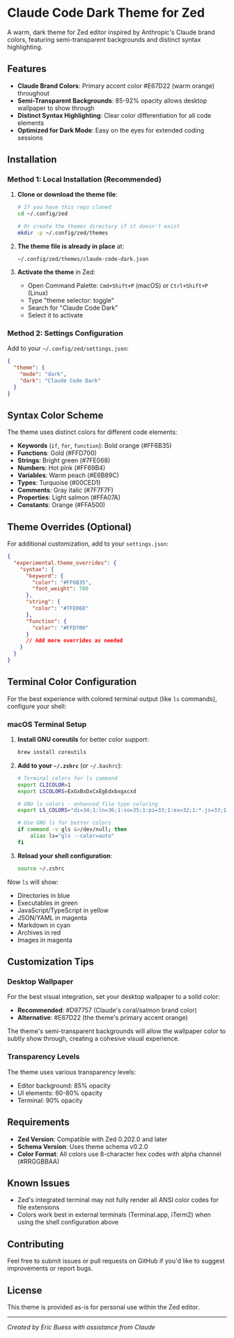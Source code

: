 # Claude Code Dark Theme for Zed

A warm, dark theme for Zed editor inspired by Anthropic's Claude brand colors, featuring semi-transparent backgrounds and distinct syntax highlighting.

## Features

- **Claude Brand Colors**: Primary accent color #E67D22 (warm orange) throughout
- **Semi-Transparent Backgrounds**: 85-92% opacity allows desktop wallpaper to show through
- **Distinct Syntax Highlighting**: Clear color differentiation for all code elements
- **Optimized for Dark Mode**: Easy on the eyes for extended coding sessions

## Installation

### Method 1: Local Installation (Recommended)

1. **Clone or download the theme file**:
   ```bash
   # If you have this repo cloned
   cd ~/.config/zed
   
   # Or create the themes directory if it doesn't exist
   mkdir -p ~/.config/zed/themes
   ```

2. **The theme file is already in place** at:
   ```
   ~/.config/zed/themes/claude-code-dark.json
   ```

3. **Activate the theme** in Zed:
   - Open Command Palette: `Cmd+Shift+P` (macOS) or `Ctrl+Shift+P` (Linux)
   - Type "theme selector: toggle"
   - Search for "Claude Code Dark"
   - Select it to activate

### Method 2: Settings Configuration

Add to your `~/.config/zed/settings.json`:

```json
{
  "theme": {
    "mode": "dark",
    "dark": "Claude Code Dark"
  }
}
```

## Syntax Color Scheme

The theme uses distinct colors for different code elements:

- **Keywords** (`if`, `for`, `function`): Bold orange (#FF6B35)
- **Functions**: Gold (#FFD700)
- **Strings**: Bright green (#7FE068)
- **Numbers**: Hot pink (#FF69B4)
- **Variables**: Warm peach (#E6B89C)
- **Types**: Turquoise (#00CED1)
- **Comments**: Gray italic (#7F7F7F)
- **Properties**: Light salmon (#FFA07A)
- **Constants**: Orange (#FFA500)

## Theme Overrides (Optional)

For additional customization, add to your `settings.json`:

```json
{
  "experimental.theme_overrides": {
    "syntax": {
      "keyword": {
        "color": "#FF6B35",
        "font_weight": 700
      },
      "string": {
        "color": "#7FE068"
      },
      "function": {
        "color": "#FFD700"
      }
      // Add more overrides as needed
    }
  }
}
```

## Terminal Color Configuration

For the best experience with colored terminal output (like `ls` commands), configure your shell:

### macOS Terminal Setup

1. **Install GNU coreutils** for better color support:
   ```bash
   brew install coreutils
   ```

2. **Add to your `~/.zshrc`** (or `~/.bashrc`):
   ```bash
   # Terminal colors for ls command
   export CLICOLOR=1
   export LSCOLORS=ExGxBxDxCxEgEdxbxgxcxd
   
   # GNU ls colors - enhanced file type coloring
   export LS_COLORS="di=34;1:ln=36;1:so=35;1:pi=33;1:ex=32;1:*.js=33;1:*.ts=33;1:*.jsx=33;1:*.tsx=33;1:*.json=35:*.md=36;1:*.yml=35:*.yaml=35:*.sh=32;1:*.py=33;1:*.rb=31;1:*.go=36;1:*.rs=31:*.c=34;1:*.cpp=34;1:*.h=34:*.tar=31:*.zip=31:*.gz=31:*.jpg=35:*.png=35:*.gif=35:*.pdf=36"
   
   # Use GNU ls for better colors
   if command -v gls &>/dev/null; then
       alias ls="gls --color=auto"
   fi
   ```

3. **Reload your shell configuration**:
   ```bash
   source ~/.zshrc
   ```

Now `ls` will show:
- Directories in blue
- Executables in green
- JavaScript/TypeScript in yellow
- JSON/YAML in magenta
- Markdown in cyan
- Archives in red
- Images in magenta

## Customization Tips

### Desktop Wallpaper
For the best visual integration, set your desktop wallpaper to a solid color:
- **Recommended**: #D97757 (Claude's coral/salmon brand color)
- **Alternative**: #E67D22 (the theme's primary accent orange)

The theme's semi-transparent backgrounds will allow the wallpaper color to subtly show through, creating a cohesive visual experience.

### Transparency Levels
The theme uses various transparency levels:
- Editor background: 85% opacity
- UI elements: 60-80% opacity
- Terminal: 90% opacity

## Requirements

- **Zed Version**: Compatible with Zed 0.202.0 and later
- **Schema Version**: Uses theme schema v0.2.0
- **Color Format**: All colors use 8-character hex codes with alpha channel (#RRGGBBAA)

## Known Issues

- Zed's integrated terminal may not fully render all ANSI color codes for file extensions
- Colors work best in external terminals (Terminal.app, iTerm2) when using the shell configuration above

## Contributing

Feel free to submit issues or pull requests on GitHub if you'd like to suggest improvements or report bugs.

## License

This theme is provided as-is for personal use within the Zed editor.

---

*Created by Eric Buess with assistance from Claude*